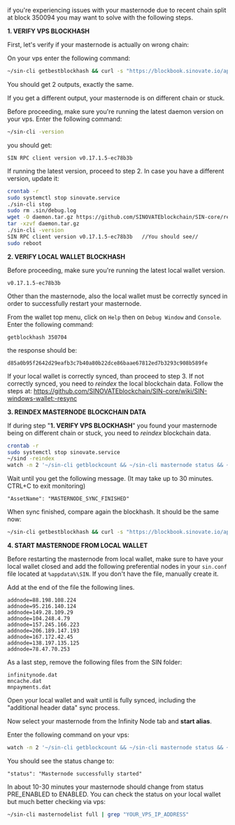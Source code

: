 if you're experiencing issues with your masternode due to recent chain split at block 350094 you may want to solve with the following steps.



**1. VERIFY VPS BLOCKHASH**

First, let's verify if your masternode is actually on wrong chain:

On your vps enter the following command:

```bash
~/sin-cli getbestblockhash && curl -s "https://blockbook.sinovate.io/api/v2" | grep -Po '"bestBlockHash":.*?[^\\]",' | cut -c "18-" | cut -d \" -f 1
```

You should get 2 outputs, exactly the same.

If you get a different output, your masternode is on different chain or stuck.

Before proceeding, make sure you're running the latest daemon version on your vps. Enter the following command:

```bash
~/sin-cli -version
```

you should get:

```
SIN RPC client version v0.17.1.5-ec78b3b
```

If running the latest version, proceed to step 2.
In case you have a different version, update it:

```bash
crontab -r
sudo systemctl stop sinovate.service
./sin-cli stop
sudo rm .sin/debug.log
wget -O daemon.tar.gz https://github.com/SINOVATEblockchain/SIN-core/releases/latest/download/daemon.tar.gz
tar -xzvf daemon.tar.gz
./sin-cli -version
SIN RPC client version v0.17.1.5-ec78b3b   //You should see//
sudo reboot
```





**2. VERIFY LOCAL WALLET BLOCKHASH**

Before proceeding, make sure you're running the latest local wallet version.

```
v0.17.1.5-ec78b3b
```

Other than the masternode, also the local wallet must be correctly synced in order to successfully restart your masternode.

From the wallet top menu, click on `Help` then on `Debug Window` and `Console`. Enter the following command:

```
getblockhash 350704
```

the response should be:

```
d85a0b95f2642d29eafb3c7b40a80b22dce86baae67812ed7b3293c908b589fe
```

If your local wallet is correctly synced, than proceed to step 3.
If not correctly synced, you need to *reindex* the local blockchain data. Follow the steps at:
https://github.com/SINOVATEblockchain/SIN-core/wiki/SIN-windows-wallet:-resync



**3. REINDEX MASTERNODE BLOCKCHAIN DATA**

If during step "**1. VERIFY VPS BLOCKHASH**" you found your masternode being on different chain or stuck, you need to *reindex* blockchain data.

```bash
crontab -r
sudo systemctl stop sinovate.service
~/sind -reindex
watch -n 2 '~/sin-cli getblockcount && ~/sin-cli masternode status && ~/sin-cli mnsync status'
```

Wait until you get the following message.
(It may take up to 30 minutes. CTRL+C to exit monitoring)

```
"AssetName": "MASTERNODE_SYNC_FINISHED"
```

When sync finished, compare again the blockhash. It should be the same now:

```bash
~/sin-cli getbestblockhash && curl -s "https://blockbook.sinovate.io/api/v2" | grep -Po '"bestBlockHash":.*?[^\\]",' | cut -c "18-" | cut -d \" -f 1
```



**4. START MASTERNODE FROM LOCAL WALLET**

Before restarting the masternode from local wallet, make sure to have your local wallet closed and add the following preferential nodes in your `sin.conf` file located at `%appdata%\SIN`. If you don't have the file, manually create it.

Add at the end of the file the following lines.

```
addnode=88.198.108.224
addnode=95.216.140.124
addnode=149.28.109.29
addnode=104.248.4.79
addnode=157.245.166.223
addnode=206.189.147.193
addnode=167.172.42.45
addnode=138.197.135.125
addnode=78.47.70.253
```

As a last step, remove the following files from the SIN folder:

```
infinitynode.dat
mncache.dat
mnpayments.dat
```

Open your local wallet and wait until is fully synced, including the "additional header data" sync process.

Now select your masternode from the Infinity Node tab and **start alias**.

Enter the following command on your vps:

```bash
watch -n 2 '~/sin-cli getblockcount && ~/sin-cli masternode status && ~/sin-cli mnsync status'
```

You should see the status change to:

```
"status": "Masternode successfully started"
```

In about 10-30 minutes your masternode should change from status PRE_ENABLED to ENABLED. You can check the status on your local wallet but much better checking via vps:

```bash
~/sin-cli masternodelist full | grep "YOUR_VPS_IP_ADDRESS"
```

